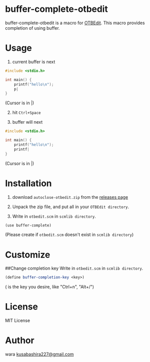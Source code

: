 buffer-complete-otbedit
=======================
buffer-complete-otbedit is a macro for [OTBEdit](http://www.hi-ho.ne.jp/a_ogawa/otbedit/).
This macro provides completion of using buffer.

Usage
====================
1. current buffer is next
```c
#include <stdio.h>

int main() {
	printf("hello\n");
	p|
}
```
(Cursor is in |)

2. hit `Ctrl+Space`

3. buffer will next
```c
#include <stdio.h>

int main() {
	printf("hello\n");
	printf|
}
```
(Cursor is in |)

Installation
====================
1. download `autoclose-otbedit.zip` from the [releases page](https://github.com/kusabashira/buffer-complete-otbedit/releases)

2. Unpack the zip file, and put all in your `OTBEdit directory`.

3. Write in `otbedit.scm` in `scmlib directory`.

```scm
(use buffer-complete)
```
(Please create if `otbedit.scm` doesn't exist in `scmlib directory`)

Customize
====================
##Change completion key
Write in `otbedit.scm` in `scmlib directory`.
```scm
(define buffer-completion-key <key>)
```
(<key> is the key you desire, like "Ctrl+n", "Alt+/")

License
====================
MIT License

Author
====================
wara <kusabashira227@gmail.com>
